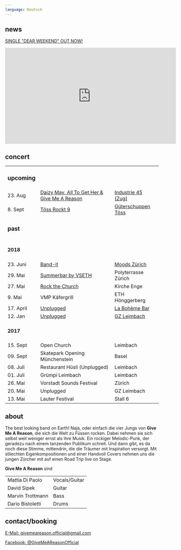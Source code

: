 ```yaml
---
language: Deutsch
---
```

## news
[SINGLE "DEAR WEEKEND" OUT NOW!](https://blm.lnk.to/DearWeekend)
<iframe width="560" height="315" src="https://www.youtube.com/embed/PykG58v_KIk" frameborder="0" allow="autoplay; encrypted-media" allowfullscreen></iframe>

## concert

|         |           |             |
| ------- | --------- | ----------- |
| <h3>upcoming</h3> | | |
| 23. Aug |  [Daizy May, All To Get Her & Give Me A Reason ](https://i45.ch/?d=882&t=+Daizy+May%2C+All+To+Get+Her+%26+Give+Me+A+Reason+2B+Support+TBA%29+) | [Industrie 45 (Zug)](https://i45.ch/Kontakt) |
| 8. Sept | [Töss Rockt 9](http://www.kulturstreuer-toess.ch/) | [Güterschuppen Töss](http://www.kulturstreuer-toess.ch/)|
| <h3>past</h3> | | |
| <h4>2018</h4> | | |
| 23. Juni | [Band-it](https://www.band-it.ch/bands-on-stage/bandportraits/bandportrait/?user_bandit_pi2%5BshowUid%5D=1481&cHash=f2ba297933339ae47876ef5c6b7caa0e) | [Moods Zürich](https://www.moods.club/de/infos-anreise-und-einlass/anreise-einlassregeln/) |
| 29. Mai  | [Summerbar by VSETH](https://www.facebook.com/summerbarzuerich/)                                                                                      | Polyterrasse Zürich                                                                        |
| 27. Mai  | [Rock the Church](https://www.kirche-enge.ch/content/e1742/e10527/)| Kirche Enge |
| 9. Mai   | VMP Käfergrill                                                                                                                                        | ETH Hönggerberg                                                                            |
| 17. April | [Unplugged](https://www.facebook.com/events/165998394058620/) | [La Bohème Bar](http://www.laboheme.bar/) |
| 12. Jan | [Unplugged](https://www.facebook.com/events/575930452750798/?active_tab=about) |  [GZ Leimbach](http://www.gz-zh.ch/gz-leimbach/gz-leimbach/) |
| <h4> 2017 </h4>|                                |             |
| 15. Sept | Open Church                    | Leimbach    |
| 09. Sept | Skatepark Opening Münchenstein | Basel       |
| 08. Juli | Restaurant Hüsli (Unplugged)   | Leimbach    |
| 01. Juli | Grümpi Leimbach                | Leimbach    |
| 26. Mai  | Vorstadt Sounds Festival       | Zürich      |
| 20. Mai  | Unplugged                      | GZ Leimbach |
| 13. Mai  | Lauter Festival                | Stall 6     |


## about

The best looking band on Earth! Naja, oder einfach die vier Jungs von **Give Me
A Reason**, die sich die Welt zu Füssen rocken. Dabei nehmen sie sich selbst
weit weniger ernst als ihre Musik. Ein rockiger Melodic-Punk, der geradezu nach
einem tanzenden Publikum schreit. Und dann gibt, es da noch diese Stimme,
mittendrin, die die Träumer mit Inspiration versorgt. Mit stilechten
Eigenkompositionen und einer Handvoll Covers nehmen uns die jungen Zürcher mit
auf einen Road Trip live on Stage.

**Give Me A Reason** sind

|                  |                |
| ---------------- |----------------|
| Mattia Di Paolo  | Vocals/Guitar |
| David Sipek      | Guitar |
| Marvin Trottmann | Bass |
| Dario Bistoletti | Drums |

## contact/booking

[E-Mail: givemeareason.official@gmail.com](mailto:givemeareason.official@gmail.com)

[Facebook: @GiveMeAReasonOfficial](https://www.facebook.com/GiveMeAReasonOfficial)
